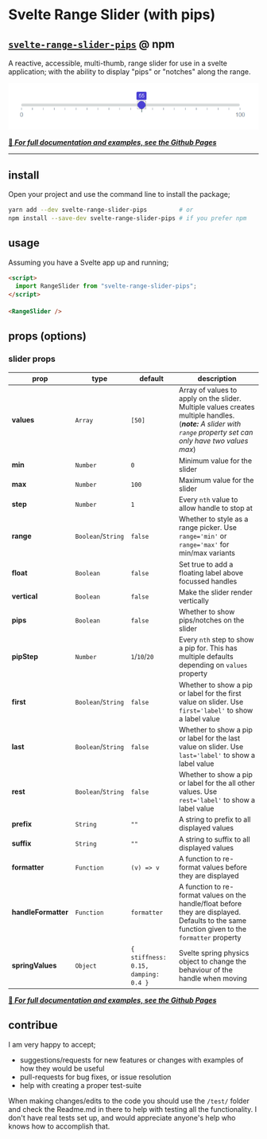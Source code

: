 
# Svelte Range Slider (with pips)
## [`svelte-range-slider-pips`](https://www.npmjs.com/package/svelte-range-slider-pips) @ **npm**

A reactive, accessible, multi-thumb, range slider for use in a svelte application; with the ability to display "pips" or "notches" along the range.

![Image of the Svelte Range Slider, set as focussed, including some pips](test/public/slider.png)

**[🔗 _For full documentation and examples, see the Github Pages_](https://simeydotme.github.io/svelte-range-slider-pips/)**


---

## install

Open your project and use the command line to install the package;
```bash
yarn add --dev svelte-range-slider-pips         # or
npm install --save-dev svelte-range-slider-pips # if you prefer npm
```

## usage

Assuming you have a Svelte app up and running;

```html
<script>
  import RangeSlider from "svelte-range-slider-pips";
</script>

<RangeSlider />
```

## props (options)
### slider props
prop | type | default | description
-----|------|---------|-------------
**values** | `Array` | `[50]` | Array of values to apply on the slider. Multiple values creates multiple handles. (_**note:** A slider with `range` property set can only have two values max_)
**min** | `Number` | `0` | Minimum value for the slider
**max** | `Number` | `100` | Maximum value for the slider
**step** | `Number` | `1` | Every `nth` value to allow handle to stop at
**range** | `Boolean`/`String` | `false` | Whether to style as a range picker. Use `range='min'` or `range='max'` for min/max variants
**float** | `Boolean` | `false` | Set true to add a floating label above focussed handles
**vertical** | `Boolean` | `false` | Make the slider render vertically
**pips** | `Boolean` | `false` | Whether to show pips/notches on the slider
**pipStep** | `Number` | `1`/`10`/`20` | Every `nth` step to show a pip for. This has multiple defaults depending on `values` property
**first** | `Boolean`/`String` | `false` | Whether to show a pip or label for the first value on slider. Use `first='label'` to show a label value
**last** | `Boolean`/`String` | `false` | Whether to show a pip or label for the last value on slider. Use `last='label'` to show a label value
**rest** | `Boolean`/`String` | `false` | Whether to show a pip or label for the all other values. Use `rest='label'` to show a label value
**prefix** | `String` | `""` | A string to prefix to all displayed values
**suffix** | `String` | `""` | A string to suffix to all displayed values
**formatter** | `Function` | `(v) => v` | A function to re-format values before they are displayed
**handleFormatter** | `Function` | `formatter` | A function to re-format values on the handle/float before they are displayed. Defaults to the same function given to the `formatter` property
**springValues** | `Object` | `{ stiffness: 0.15, damping: 0.4 }` | Svelte spring physics object to change the behaviour of the handle when moving

**[🔗 _For full documentation and examples, see the Github Pages_](https://simeydotme.github.io/svelte-range-slider-pips/)**


## contribue

I am very happy to accept;
- suggestions/requests for new features or changes with examples of how they would be useful
- pull-requests for bug fixes, or issue resolution
- help with creating a proper test-suite

When making changes/edits to the code you should use the `/test/` folder and check the Readme.md in there
to help with testing all the functionality. I don't have real tests set up, and would appreciate anyone's 
help who knows how to accomplish that.

